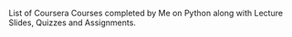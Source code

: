 List of Coursera Courses completed by Me on Python along with Lecture Slides, Quizzes and Assignments.
